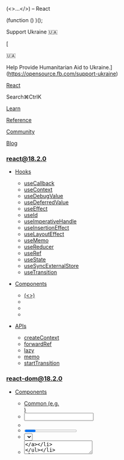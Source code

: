 <Fragment> (<>...</>) – React

(function () )();

Support Ukraine 🇺🇦

[

🇺🇦

Help Provide Humanitarian Aid to Ukraine.](https://opensource.fb.com/support-ukraine)

[React](../../index.html)

Search⌘CtrlK

[Learn](../../learn.html)

[Reference](../react.html)

[Community](../../community.html)

[Blog](../../blog.html)

[](https://github.com/facebook/react/releases)

### react@18.2.0

*   [Hooks](../react.html "Hooks")
    
    *   [useCallback](useCallback.html "useCallback")
    *   [useContext](useContext.html "useContext")
    *   [useDebugValue](useDebugValue.html "useDebugValue")
    *   [useDeferredValue](useDeferredValue.html "useDeferredValue")
    *   [useEffect](useEffect.html "useEffect")
    *   [useId](useId.html "useId")
    *   [useImperativeHandle](useImperativeHandle.html "useImperativeHandle")
    *   [useInsertionEffect](useInsertionEffect.html "useInsertionEffect")
    *   [useLayoutEffect](useLayoutEffect.html "useLayoutEffect")
    *   [useMemo](useMemo.html "useMemo")
    *   [useReducer](useReducer.html "useReducer")
    *   [useRef](useRef.html "useRef")
    *   [useState](useState.html "useState")
    *   [useSyncExternalStore](useSyncExternalStore.html "useSyncExternalStore")
    *   [useTransition](useTransition.html "useTransition")
    
*   [Components](components.html "Components")
    
    *   [<Fragment> (<>)](Fragment.html "<Fragment> (<>)")
    *   [<Profiler>](Profiler.html "<Profiler>")
    *   [<StrictMode>](StrictMode.html "<StrictMode>")
    *   [<Suspense>](Suspense.html "<Suspense>")
    
*   [APIs](apis.html "APIs")
    
    *   [createContext](createContext.html "createContext")
    *   [forwardRef](forwardRef.html "forwardRef")
    *   [lazy](lazy.html "lazy")
    *   [memo](memo.html "memo")
    *   [startTransition](startTransition.html "startTransition")
    

### react-dom@18.2.0

*   [Components](../react-dom/components.html "Components")
    
    *   [Common (e.g. <div>)](../react-dom/components/common.html "Common (e.g. <div>)")
    *   [<input>](../react-dom/components/input.html "<input>")
    *   [<option>](../react-dom/components/option.html "<option>")
    *   [<progress>](../react-dom/components/progress.html "<progress>")
    *   [<select>](../react-dom/components/select.html "<select>")
    *   [<textarea>](../react-dom/components/textarea.html "<textarea>")
    
*   [APIs](../react-dom.html "APIs")
    
    *   [createPortal](../react-dom/createPortal.html "createPortal")
    *   [flushSync](../react-dom/flushSync.html "flushSync")
    *   [findDOMNode](../react-dom/findDOMNode.html "findDOMNode")
    *   [hydrate](../react-dom/hydrate.html "hydrate")
    *   [render](../react-dom/render.html "render")
    *   [unmountComponentAtNode](../react-dom/unmountComponentAtNode.html "unmountComponentAtNode")
    
*   [Client APIs](../react-dom/client.html "Client APIs")
    
    *   [createRoot](../react-dom/client/createRoot.html "createRoot")
    *   [hydrateRoot](../react-dom/client/hydrateRoot.html "hydrateRoot")
    
*   [Server APIs](../react-dom/server.html "Server APIs")
    
    *   [renderToNodeStream](../react-dom/server/renderToNodeStream.html "renderToNodeStream")
    *   [renderToPipeableStream](../react-dom/server/renderToPipeableStream.html "renderToPipeableStream")
    *   [renderToReadableStream](../react-dom/server/renderToReadableStream.html "renderToReadableStream")
    *   [renderToStaticMarkup](../react-dom/server/renderToStaticMarkup.html "renderToStaticMarkup")
    *   [renderToStaticNodeStream](../react-dom/server/renderToStaticNodeStream.html "renderToStaticNodeStream")
    *   [renderToString](../react-dom/server/renderToString.html "renderToString")
    

### Legacy APIs

*   [Legacy React APIs](legacy.html "Legacy React APIs")
    
    *   [Children](Children.html "Children")
    *   [cloneElement](cloneElement.html "cloneElement")
    *   [Component](Component.html "Component")
    *   [createElement](createElement.html "createElement")
    *   [createFactory](createFactory.html "createFactory")
    *   [createRef](createRef.html "createRef")
    *   [isValidElement](isValidElement.html "isValidElement")
    *   [PureComponent](PureComponent.html "PureComponent")
    

Is this page useful?

[API Reference](../react.html)

[Components](components.html)

<Fragment> (<>...</>)[](#undefined "Link for this heading")
===========================================================

`<Fragment>`, often used via `<>...</>` syntax, lets you group elements without a wrapper node.

    <>  <OneChild />  <AnotherChild /></>

*   [Reference](#reference)
    *   [`<Fragment>`](#fragment)
*   [Usage](#usage)
    *   [Returning multiple elements](#returning-multiple-elements)
    *   [Assigning multiple elements to a variable](#assigning-multiple-elements-to-a-variable)
    *   [Grouping elements with text](#grouping-elements-with-text)
    *   [Rendering a list of Fragments](#rendering-a-list-of-fragments)

* * *

Reference[](#reference "Link for Reference ")
---------------------------------------------

### `<Fragment>`[](#fragment "Link for this heading")

Wrap elements in `<Fragment>` to group them together in situations where you need a single element. Grouping elements in `Fragment` has no effect on the resulting DOM; it is the same as if the elements were not grouped. The empty JSX tag `<></>` is shorthand for `<Fragment></Fragment>` in most cases.

#### Props[](#props "Link for Props ")

*   **optional** `key`: Fragments declared with the explicit `<Fragment>` syntax may have [keys.](../../learn/rendering-lists.html#keeping-list-items-in-order-with-key)

#### Caveats[](#caveats "Link for Caveats ")

*   If you want to pass `key` to a Fragment, you can’t use the `<>...</>` syntax. You have to explicitly import `Fragment` from `'react'` and render `<Fragment key=>...</Fragment>`.
    
*   React does not [reset state](../../learn/preserving-and-resetting-state.html) when you go from rendering `<><Child /></>` to `[<Child />]` or back, or when you go from rendering `<><Child /></>` to `<Child />` and back. This only works a single level deep: for example, going from `<><><Child /></></>` to `<Child />` resets the state. See the precise semantics [here.](https://gist.github.com/clemmy/b3ef00f9507909429d8aa0d3ee4f986b)
    

* * *

Usage[](#usage "Link for Usage ")
---------------------------------

### Returning multiple elements[](#returning-multiple-elements "Link for Returning multiple elements ")

Use `Fragment`, or the equivalent `<>...</>` syntax, to group multiple elements together. You can use it to put multiple elements in any place where a single element can go. For example, a component can only return one element, but by using a Fragment you can group multiple elements together and then return them as a group:

    function Post() 

Fragments are useful because grouping elements with a Fragment has no effect on layout or styles, unlike if you wrapped the elements in another container like a DOM element. If you inspect this example with the browser tools, you’ll see that all `<h1>` and `<article>` DOM nodes appear as siblings without wrappers around them:

App.js

App.js

Reset[Fork](https://codesandbox.io/api/v1/sandboxes/define?undefined "Open in CodeSandbox")

export default function Blog() {
  return (
    <\>
      <Post title\="An update" body\="It's been a while since I posted..." />
      <Post title\="My new blog" body\="I am starting a new blog!" />
    </\>
  )
}

function Post() {
  return (
    <\>
      <PostTitle title\= />
      <PostBody body\= />
    </\>
  );
}

function PostTitle() {
  return <h1\></h1\>
}

function PostBody() {
  return (
    <article\>
      <p\></p\>
    </article\>
  );
}

Show more

##### Deep Dive

#### How to write a Fragment without the special syntax?[](#how-to-write-a-fragment-without-the-special-syntax "Link for How to write a Fragment without the special syntax? ")

Show Details

The example above is equivalent to importing `Fragment` from React:

    import 

Usually you won’t need this unless you need to [pass a `key` to your `Fragment`.](#rendering-a-list-of-fragments)

* * *

### Assigning multiple elements to a variable[](#assigning-multiple-elements-to-a-variable "Link for Assigning multiple elements to a variable ")

Like any other element, you can assign Fragment elements to variables, pass them as props, and so on:

    function CloseDialog() 

* * *

### Grouping elements with text[](#grouping-elements-with-text "Link for Grouping elements with text ")

You can use `Fragment` to group text together with components:

    function DateRangePicker(

* * *

### Rendering a list of Fragments[](#rendering-a-list-of-fragments "Link for Rendering a list of Fragments ")

Here’s a situation where you need to write `Fragment` explicitly instead of using the `<></>` syntax. When you [render multiple elements in a loop](../../learn/rendering-lists.html), you need to assign a `key` to each element. If the elements within the loop are Fragments, you need to use the normal JSX element syntax in order to provide the `key` attribute:

    function Blog() 

You can inspect the DOM to verify that there are no wrapper elements around the Fragment children:

App.js

App.js

Reset[Fork](https://codesandbox.io/api/v1/sandboxes/define?undefined "Open in CodeSandbox")

import  from 'react';

const posts = \[
  ,
  
\];

export default function Blog() {
  return posts.map(post \=>
    <Fragment key\=\>
      <PostTitle title\= />
      <PostBody body\= />
    </Fragment\>
  );
}

function PostTitle() {
  return <h1\></h1\>
}

function PostBody() {
  return (
    <article\>
      <p\></p\>
    </article\>
  );
}

Show more

[PreviousComponents](components.html)[Next<Profiler>](Profiler.html)

* * *

How do you like these docs?

[Take our survey!](https://www.surveymonkey.co.uk/r/PYRPF3X)

* * *

[

](https://opensource.fb.com/)

©2023

[Learn React](../../learn.html)

[Quick Start](../../learn.html)

[Installation](../../learn/installation.html)

[Describing the UI](../../learn/describing-the-ui.html)

[Adding Interactivity](../../learn/adding-interactivity.html)

[Managing State](../../learn/managing-state.html)

[Escape Hatches](../../learn/escape-hatches.html)

[API Reference](../react.html)

[React APIs](../react.html)

[React DOM APIs](../react-dom.html)

[Community](../../community.html)

[Code of Conduct](https://github.com/facebook/react/blob/main/CODE_OF_CONDUCT.md)

[Meet the Team](../../community/team.html)

[Docs Contributors](../../community/docs-contributors.html)

[Acknowledgements](../../community/acknowledgements.html)

More

[Blog](../../blog.html)

[React Native](https://reactnative.dev/)

[Privacy](https://opensource.facebook.com/legal/privacy)

[Terms](https://opensource.fb.com/legal/terms/)

[](https://www.facebook.com/react)[](https://twitter.com/reactjs)[](https://github.com/facebook/react)

On this page
------------

*   [Overview](#)
*   [Reference](#reference)
*   [`<Fragment>`](#fragment)
*   [Usage](#usage)
*   [Returning multiple elements](#returning-multiple-elements)
*   [Assigning multiple elements to a variable](#assigning-multiple-elements-to-a-variable)
*   [Grouping elements with text](#grouping-elements-with-text)
*   [Rendering a list of Fragments](#rendering-a-list-of-fragments)

